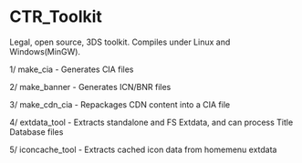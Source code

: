 CTR_Toolkit
=============

Legal, open source, 3DS toolkit. Compiles under Linux and Windows(MinGW).

1/ make_cia - Generates CIA files

2/ make_banner - Generates ICN/BNR files

3/ make_cdn_cia - Repackages CDN content into a CIA file

4/ extdata_tool - Extracts standalone and FS Extdata, and can process Title Database files

5/ iconcache_tool - Extracts cached icon data from homemenu extdata

